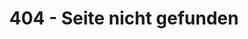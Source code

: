 ---
title: 404 - Seite nicht gefunden
layout: home
permalink: /404.html
eleventyExcludeFromCollections: true
---